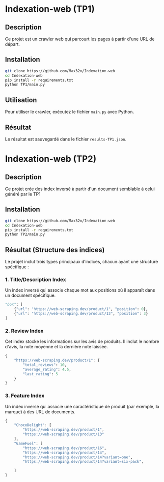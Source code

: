 # Indexation-web (TP1)


## Description

Ce projet est un crawler web qui parcourt les pages à partir d'une URL de départ.



## Installation

```bash
git clone https://github.com/Max32x/Indexation-web
cd Indexation-web
pip install -r requirements.txt
python TP1/main.py
```

## Utilisation

Pour utiliser le crawler, exécutez le fichier `main.py` avec Python.

## Résultat

Le résultat est sauvegardé dans le fichier `results-TP1.json`.


# Indexation-web (TP2)


## Description

Ce projet crée des index inversé à partir d'un document semblable à celui généré par le TP1


## Installation

```bash
git clone https://github.com/Max32x/Indexation-web
cd Indexation-web
pip install -r requirements.txt
python TP2/main.py
```

## Résultat (Structure des indices)

Le projet inclut trois types principaux d'indices, chacun ayant une structure spécifique :

### 1. **Title/Description Index**  
Un index inversé qui associe chaque mot aux positions où il apparaît dans un document spécifique.

```python
"box": [
    {"url": "https://web-scraping.dev/product/1", "position": 0},
    {"url": "https://web-scraping.dev/product/13", "position": 3}
]   

```

### 2. **Review Index**  
Cet index stocke les informations sur les avis de produits. Il inclut le nombre d'avis, la note moyenne et la dernière note laissée.
```python
{
    "https://web-scraping.dev/product/1": {
        "total_reviews": 10,
        "average_rating": 4.5,
        "last_rating": 5
    }
}
```

### 3. **Feature Index**  
Un index inversé qui associe une caractéristique de produit (par exemple, la marque) à des URL de documents.

```python
{
    "ChocoDelight": [
        "https://web-scraping.dev/product/1",
        "https://web-scraping.dev/product/13"
    ],
    "GameFuel": [
        "https://web-scraping.dev/product/16",
        "https://web-scraping.dev/product/14",
        "https://web-scraping.dev/product/14?variant=one",
        "https://web-scraping.dev/product/14?variant=six-pack",

    ]
}
```